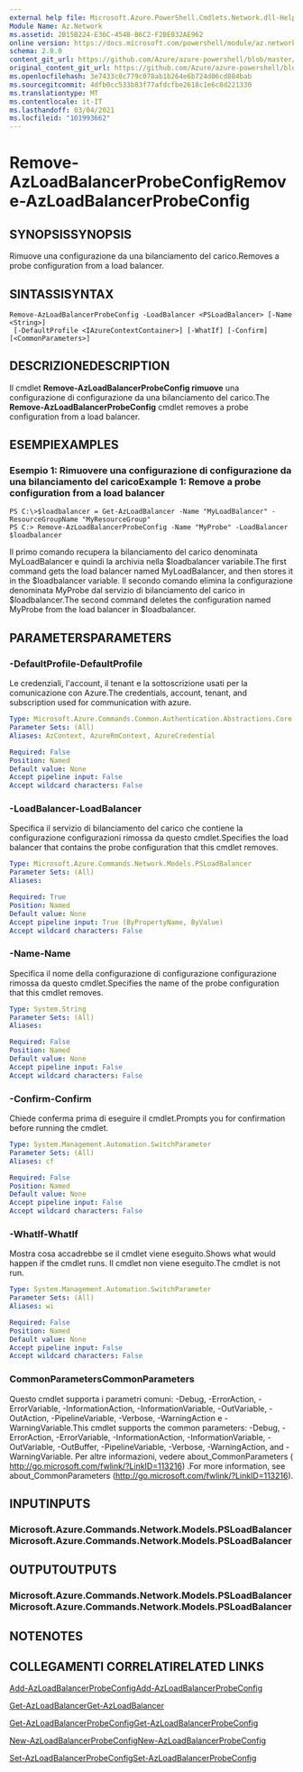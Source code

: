 ```yaml
---
external help file: Microsoft.Azure.PowerShell.Cmdlets.Network.dll-Help.xml
Module Name: Az.Network
ms.assetid: 2B15B224-E36C-454B-B6C2-F2BE032AE962
online version: https://docs.microsoft.com/powershell/module/az.network/remove-azloadbalancerprobeconfig
schema: 2.0.0
content_git_url: https://github.com/Azure/azure-powershell/blob/master/src/Network/Network/help/Remove-AzLoadBalancerProbeConfig.md
original_content_git_url: https://github.com/Azure/azure-powershell/blob/master/src/Network/Network/help/Remove-AzLoadBalancerProbeConfig.md
ms.openlocfilehash: 3e7433c8c779c078ab1b264e6b724d06cd884bab
ms.sourcegitcommit: 4dfb0cc533b83f77afdcfbe2618c1e6c8d221330
ms.translationtype: MT
ms.contentlocale: it-IT
ms.lasthandoff: 03/04/2021
ms.locfileid: "101993662"
---
```

# <span data-ttu-id="bc25a-101">Remove-AzLoadBalancerProbeConfig</span><span class="sxs-lookup"><span data-stu-id="bc25a-101">Remove-AzLoadBalancerProbeConfig</span></span>

## <span data-ttu-id="bc25a-102">SYNOPSIS</span><span class="sxs-lookup"><span data-stu-id="bc25a-102">SYNOPSIS</span></span>
<span data-ttu-id="bc25a-103">Rimuove una configurazione da una bilanciamento del carico.</span><span class="sxs-lookup"><span data-stu-id="bc25a-103">Removes a probe configuration from a load balancer.</span></span>

## <span data-ttu-id="bc25a-104">SINTASSI</span><span class="sxs-lookup"><span data-stu-id="bc25a-104">SYNTAX</span></span>

```
Remove-AzLoadBalancerProbeConfig -LoadBalancer <PSLoadBalancer> [-Name <String>]
 [-DefaultProfile <IAzureContextContainer>] [-WhatIf] [-Confirm] [<CommonParameters>]
```

## <span data-ttu-id="bc25a-105">DESCRIZIONE</span><span class="sxs-lookup"><span data-stu-id="bc25a-105">DESCRIPTION</span></span>
<span data-ttu-id="bc25a-106">Il cmdlet **Remove-AzLoadBalancerProbeConfig rimuove** una configurazione di configurazione da una bilanciamento del carico.</span><span class="sxs-lookup"><span data-stu-id="bc25a-106">The **Remove-AzLoadBalancerProbeConfig** cmdlet removes a probe configuration from a load balancer.</span></span>

## <span data-ttu-id="bc25a-107">ESEMPI</span><span class="sxs-lookup"><span data-stu-id="bc25a-107">EXAMPLES</span></span>

### <span data-ttu-id="bc25a-108">Esempio 1: Rimuovere una configurazione di configurazione da una bilanciamento del carico</span><span class="sxs-lookup"><span data-stu-id="bc25a-108">Example 1: Remove a probe configuration from a load balancer</span></span>
```
PS C:\>$loadbalancer = Get-AzLoadBalancer -Name "MyLoadBalancer" -ResourceGroupName "MyResourceGroup"
PS C:> Remove-AzLoadBalancerProbeConfig -Name "MyProbe" -LoadBalancer $loadbalancer
```

<span data-ttu-id="bc25a-109">Il primo comando recupera la bilanciamento del carico denominata MyLoadBalancer e quindi la archivia nella $loadbalancer variabile.</span><span class="sxs-lookup"><span data-stu-id="bc25a-109">The first command gets the load balancer named MyLoadBalancer, and then stores it in the $loadbalancer variable.</span></span>
<span data-ttu-id="bc25a-110">Il secondo comando elimina la configurazione denominata MyProbe dal servizio di bilanciamento del carico in $loadbalancer.</span><span class="sxs-lookup"><span data-stu-id="bc25a-110">The second command deletes the configuration named MyProbe from the load balancer in $loadbalancer.</span></span>

## <span data-ttu-id="bc25a-111">PARAMETERS</span><span class="sxs-lookup"><span data-stu-id="bc25a-111">PARAMETERS</span></span>

### <span data-ttu-id="bc25a-112">-DefaultProfile</span><span class="sxs-lookup"><span data-stu-id="bc25a-112">-DefaultProfile</span></span>
<span data-ttu-id="bc25a-113">Le credenziali, l'account, il tenant e la sottoscrizione usati per la comunicazione con Azure.</span><span class="sxs-lookup"><span data-stu-id="bc25a-113">The credentials, account, tenant, and subscription used for communication with azure.</span></span>

```yaml
Type: Microsoft.Azure.Commands.Common.Authentication.Abstractions.Core.IAzureContextContainer
Parameter Sets: (All)
Aliases: AzContext, AzureRmContext, AzureCredential

Required: False
Position: Named
Default value: None
Accept pipeline input: False
Accept wildcard characters: False
```

### <span data-ttu-id="bc25a-114">-LoadBalancer</span><span class="sxs-lookup"><span data-stu-id="bc25a-114">-LoadBalancer</span></span>
<span data-ttu-id="bc25a-115">Specifica il servizio di bilanciamento del carico che contiene la configurazione configurazioni rimossa da questo cmdlet.</span><span class="sxs-lookup"><span data-stu-id="bc25a-115">Specifies the load balancer that contains the probe configuration that this cmdlet removes.</span></span>

```yaml
Type: Microsoft.Azure.Commands.Network.Models.PSLoadBalancer
Parameter Sets: (All)
Aliases:

Required: True
Position: Named
Default value: None
Accept pipeline input: True (ByPropertyName, ByValue)
Accept wildcard characters: False
```

### <span data-ttu-id="bc25a-116">-Name</span><span class="sxs-lookup"><span data-stu-id="bc25a-116">-Name</span></span>
<span data-ttu-id="bc25a-117">Specifica il nome della configurazione di configurazione configurazione rimossa da questo cmdlet.</span><span class="sxs-lookup"><span data-stu-id="bc25a-117">Specifies the name of the probe configuration that this cmdlet removes.</span></span>

```yaml
Type: System.String
Parameter Sets: (All)
Aliases:

Required: False
Position: Named
Default value: None
Accept pipeline input: False
Accept wildcard characters: False
```

### <span data-ttu-id="bc25a-118">-Confirm</span><span class="sxs-lookup"><span data-stu-id="bc25a-118">-Confirm</span></span>
<span data-ttu-id="bc25a-119">Chiede conferma prima di eseguire il cmdlet.</span><span class="sxs-lookup"><span data-stu-id="bc25a-119">Prompts you for confirmation before running the cmdlet.</span></span>

```yaml
Type: System.Management.Automation.SwitchParameter
Parameter Sets: (All)
Aliases: cf

Required: False
Position: Named
Default value: None
Accept pipeline input: False
Accept wildcard characters: False
```

### <span data-ttu-id="bc25a-120">-WhatIf</span><span class="sxs-lookup"><span data-stu-id="bc25a-120">-WhatIf</span></span>
<span data-ttu-id="bc25a-121">Mostra cosa accadrebbe se il cmdlet viene eseguito.</span><span class="sxs-lookup"><span data-stu-id="bc25a-121">Shows what would happen if the cmdlet runs.</span></span> <span data-ttu-id="bc25a-122">Il cmdlet non viene eseguito.</span><span class="sxs-lookup"><span data-stu-id="bc25a-122">The cmdlet is not run.</span></span>

```yaml
Type: System.Management.Automation.SwitchParameter
Parameter Sets: (All)
Aliases: wi

Required: False
Position: Named
Default value: None
Accept pipeline input: False
Accept wildcard characters: False
```

### <span data-ttu-id="bc25a-123">CommonParameters</span><span class="sxs-lookup"><span data-stu-id="bc25a-123">CommonParameters</span></span>
<span data-ttu-id="bc25a-124">Questo cmdlet supporta i parametri comuni: -Debug, -ErrorAction, -ErrorVariable, -InformationAction, -InformationVariable, -OutVariable, -OutAction, -PipelineVariable, -Verbose, -WarningAction e -WarningVariable.</span><span class="sxs-lookup"><span data-stu-id="bc25a-124">This cmdlet supports the common parameters: -Debug, -ErrorAction, -ErrorVariable, -InformationAction, -InformationVariable, -OutVariable, -OutBuffer, -PipelineVariable, -Verbose, -WarningAction, and -WarningVariable.</span></span> <span data-ttu-id="bc25a-125">Per altre informazioni, vedere about_CommonParameters ( http://go.microsoft.com/fwlink/?LinkID=113216) .</span><span class="sxs-lookup"><span data-stu-id="bc25a-125">For more information, see about_CommonParameters (http://go.microsoft.com/fwlink/?LinkID=113216).</span></span>

## <span data-ttu-id="bc25a-126">INPUT</span><span class="sxs-lookup"><span data-stu-id="bc25a-126">INPUTS</span></span>

### <span data-ttu-id="bc25a-127">Microsoft.Azure.Commands.Network.Models.PSLoadBalancer</span><span class="sxs-lookup"><span data-stu-id="bc25a-127">Microsoft.Azure.Commands.Network.Models.PSLoadBalancer</span></span>

## <span data-ttu-id="bc25a-128">OUTPUT</span><span class="sxs-lookup"><span data-stu-id="bc25a-128">OUTPUTS</span></span>

### <span data-ttu-id="bc25a-129">Microsoft.Azure.Commands.Network.Models.PSLoadBalancer</span><span class="sxs-lookup"><span data-stu-id="bc25a-129">Microsoft.Azure.Commands.Network.Models.PSLoadBalancer</span></span>

## <span data-ttu-id="bc25a-130">NOTE</span><span class="sxs-lookup"><span data-stu-id="bc25a-130">NOTES</span></span>

## <span data-ttu-id="bc25a-131">COLLEGAMENTI CORRELATI</span><span class="sxs-lookup"><span data-stu-id="bc25a-131">RELATED LINKS</span></span>

[<span data-ttu-id="bc25a-132">Add-AzLoadBalancerProbeConfig</span><span class="sxs-lookup"><span data-stu-id="bc25a-132">Add-AzLoadBalancerProbeConfig</span></span>](./Add-AzLoadBalancerProbeConfig.md)

[<span data-ttu-id="bc25a-133">Get-AzLoadBalancer</span><span class="sxs-lookup"><span data-stu-id="bc25a-133">Get-AzLoadBalancer</span></span>](./Get-AzLoadBalancer.md)

[<span data-ttu-id="bc25a-134">Get-AzLoadBalancerProbeConfig</span><span class="sxs-lookup"><span data-stu-id="bc25a-134">Get-AzLoadBalancerProbeConfig</span></span>](./Get-AzLoadBalancerProbeConfig.md)

[<span data-ttu-id="bc25a-135">New-AzLoadBalancerProbeConfig</span><span class="sxs-lookup"><span data-stu-id="bc25a-135">New-AzLoadBalancerProbeConfig</span></span>](./New-AzLoadBalancerProbeConfig.md)

[<span data-ttu-id="bc25a-136">Set-AzLoadBalancerProbeConfig</span><span class="sxs-lookup"><span data-stu-id="bc25a-136">Set-AzLoadBalancerProbeConfig</span></span>](./Set-AzLoadBalancerProbeConfig.md)


